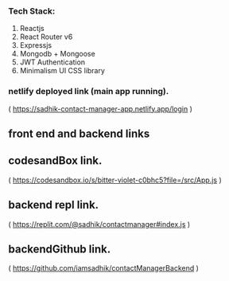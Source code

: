 ### Tech Stack:

1. Reactjs
2. React Router v6
3. Expressjs
4. Mongodb + Mongoose
5. JWT Authentication
6. Minimalism UI CSS library

### netlify deployed link (main app running).

( https://sadhik-contact-manager-app.netlify.app/login )

## front end and backend links

## codesandBox link.

( https://codesandbox.io/s/bitter-violet-c0bhc5?file=/src/App.js )

## backend repl link.

( https://replit.com/@sadhik/contactmanager#index.js )

## backendGithub link.

( https://github.com/iamsadhik/contactManagerBackend )
